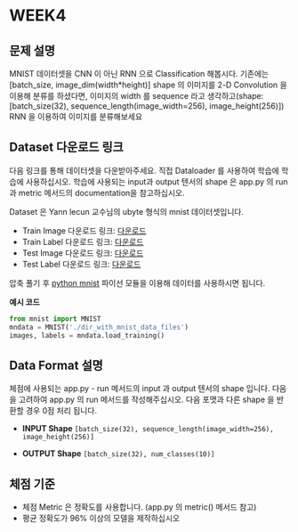 # WEEK4

## 문제 설명
MNIST 데이터셋을 CNN 이 아닌 RNN 으로 Classification 해봅시다.
기존에는 [batch_size, image_dim(width*height)] shape 의 이미지를 2-D Convolution 을 이용해 분류를 하셨다면, 이미지의 width 를 sequence 라고 생각하고(shape: [batch_size(32), sequence_length(image_width=256), image_height(256)]) RNN 을 이용하여 이미지를 분류해보세요

## Dataset 다운로드 링크
다음 링크를 통해 데이터셋을 다운받아주세요. 직접 Dataloader 를 사용하여 학습에 학습에 사용하십시오. 학습에 사용되는 input과 output 텐서의 shape 은 app.py 의 run 과 metric 메서드의 documentation을 참고하십시오.

Dataset 은 Yann lecun 교수님의 ubyte 형식의 mnist 데이터셋입니다. 

- Train Image 다운로드 링크: [다운로드](http://yann.lecun.com/exdb/mnist/train-images-idx3-ubyte.gz)
- Train Label 다운로드 링크: [다운로드](http://yann.lecun.com/exdb/mnist/train-labels-idx1-ubyte.gz)
- Test Image 다운로드 링크: [다운로드](http://yann.lecun.com/exdb/mnist/t10k-images-idx3-ubyte.gz)
- Test Label 다운로드 링크: [다운로드](http://yann.lecun.com/exdb/mnist/t10k-labels-idx1-ubyte.gz)

압축 풀기 후 [python mnist](https://pypi.org/project/python-mnist/) 파이선 모듈을 이용해 데이터를 사용하시면 됩니다.

**예시 코드**
```python
from mnist import MNIST
mndata = MNIST('./dir_with_mnist_data_files')
images, labels = mndata.load_training()
```

## Data Format 설명
체점에 사용되는 app.py - run 메서드의 input 과 output 텐서의 shape 입니다. 다음을 고려하여 app.py 의 run 메서드를 작성해주십시오. 다음 포맷과 다른 shape 을 반환할 경우 0점 처리 됩니다.

- **INPUT Shape**
	```[batch_size(32), sequence_length(image_width=256), image_height(256)]```

- **OUTPUT Shape**
	```[batch_size(32), num_classes(10)]```

## 체점 기준
- 체점 Metric 은 정확도를 사용합니다. (app.py 의 metric() 메서드 참고)
- 평균 정확도가 96% 이상의 모델을 제작하십시오

